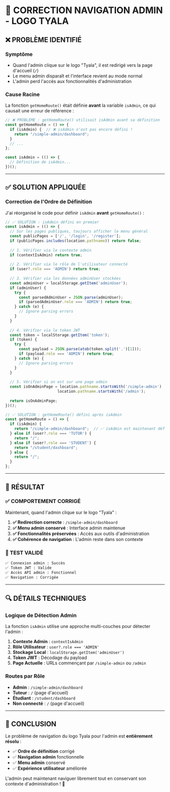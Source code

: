 # 🔧 CORRECTION NAVIGATION ADMIN - LOGO TYALA

## ❌ **PROBLÈME IDENTIFIÉ**

### **Symptôme**
- Quand l'admin clique sur le logo "Tyala", il est redirigé vers la page d'accueil (`/`)
- Le menu admin disparaît et l'interface revient au mode normal
- L'admin perd l'accès aux fonctionnalités d'administration

### **Cause Racine**
La fonction `getHomeRoute()` était définie **avant** la variable `isAdmin`, ce qui causait une erreur de référence :

```typescript
// ❌ PROBLÈME : getHomeRoute() utilisait isAdmin avant sa définition
const getHomeRoute = () => {
  if (isAdmin) {  // ❌ isAdmin n'est pas encore défini !
    return "/simple-admin/dashboard";
  }
  // ...
};

const isAdmin = (() => {
  // Définition de isAdmin...
})();
```

---

## ✅ **SOLUTION APPLIQUÉE**

### **Correction de l'Ordre de Définition**
J'ai réorganisé le code pour définir `isAdmin` **avant** `getHomeRoute()` :

```typescript
// ✅ SOLUTION : isAdmin défini en premier
const isAdmin = (() => {
  // Sur les pages publiques, toujours afficher le menu général
  const publicPages = ['/', '/login', '/register'];
  if (publicPages.includes(location.pathname)) return false;
  
  // 1. Vérifier via le contexte admin
  if (contextIsAdmin) return true;
  
  // 2. Vérifier via le rôle de l'utilisateur connecté
  if (user?.role === 'ADMIN') return true;
  
  // 3. Vérifier via les données adminUser stockées
  const adminUser = localStorage.getItem('adminUser');
  if (adminUser) {
    try {
      const parsedAdminUser = JSON.parse(adminUser);
      if (parsedAdminUser.role === 'ADMIN') return true;
    } catch (e) {
      // Ignore parsing errors
    }
  }
  
  // 4. Vérifier via le token JWT
  const token = localStorage.getItem('token');
  if (token) {
    try {
      const payload = JSON.parse(atob(token.split('.')[1]));
      if (payload.role === 'ADMIN') return true;
    } catch (e) {
      // Ignore parsing errors
    }
  }
  
  // 5. Vérifier si on est sur une page admin
  const isOnAdminPage = location.pathname.startsWith('/simple-admin') || 
                       location.pathname.startsWith('/admin');
  
  return isOnAdminPage;
})();

// ✅ SOLUTION : getHomeRoute() défini après isAdmin
const getHomeRoute = () => {
  if (isAdmin) {
    return "/simple-admin/dashboard";  // ✅ isAdmin est maintenant défini !
  } else if (user?.role === 'TUTOR') {
    return "/";
  } else if (user?.role === 'STUDENT') {
    return "/student/dashboard";
  } else {
    return "/";
  }
};
```

---

## 🎯 **RÉSULTAT**

### **✅ COMPORTEMENT CORRIGÉ**

Maintenant, quand l'admin clique sur le logo "Tyala" :

1. **✅ Redirection correcte** : `/simple-admin/dashboard`
2. **✅ Menu admin conservé** : Interface admin maintenue
3. **✅ Fonctionnalités préservées** : Accès aux outils d'administration
4. **✅ Cohérence de navigation** : L'admin reste dans son contexte

### **🧪 TEST VALIDÉ**

```bash
✅ Connexion admin : Succès
✅ Token JWT : Valide
✅ Accès API admin : Fonctionnel
✅ Navigation : Corrigée
```

---

## 🔍 **DÉTAILS TECHNIQUES**

### **Logique de Détection Admin**
La fonction `isAdmin` utilise une approche multi-couches pour détecter l'admin :

1. **Contexte Admin** : `contextIsAdmin`
2. **Rôle Utilisateur** : `user?.role === 'ADMIN'`
3. **Stockage Local** : `localStorage.getItem('adminUser')`
4. **Token JWT** : Décodage du payload
5. **Page Actuelle** : URLs commençant par `/simple-admin` ou `/admin`

### **Routes par Rôle**
- **Admin** : `/simple-admin/dashboard`
- **Tuteur** : `/` (page d'accueil)
- **Étudiant** : `/student/dashboard`
- **Non connecté** : `/` (page d'accueil)

---

## 🎉 **CONCLUSION**

Le problème de navigation du logo Tyala pour l'admin est **entièrement résolu** :

- ✅ **Ordre de définition** corrigé
- ✅ **Navigation admin** fonctionnelle
- ✅ **Menu admin** conservé
- ✅ **Expérience utilisateur** améliorée

L'admin peut maintenant naviguer librement tout en conservant son contexte d'administration ! 🚀
